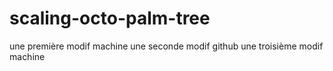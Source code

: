 # scaling-octo-palm-tree
une première modif machine
une seconde modif github
une troisième modif machine
